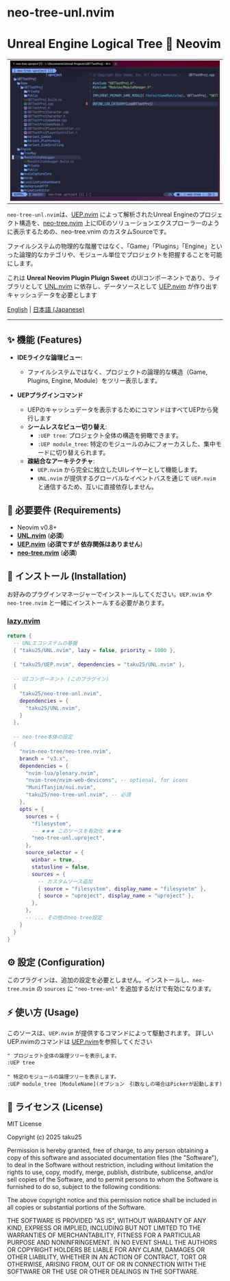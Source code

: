 
# neo-tree-unl.nvim

# Unreal Engine Logical Tree 💓 Neovim

<table>
  <tr>
   <td><div align=center><img width="100%" alt="neo-tree-unl" src="https://raw.githubusercontent.com/taku25/neo-tree-unl.nvim/images/assets/main-image.png" /></div></td>
  </tr>
</table>

`neo-tree-unl.nvim`は、[UEP.nvim](https://github.com/taku25/UEP.nvim) によって解析されたUnreal Engineのプロジェクト構造を、[neo-tree.nvim](https://github.com/nvim-neo-tree/neo-tree.nvim) 上にIDEのソリューションエクスプローラーのように表示するための、neo-tree.vnim のカスタムSourceです。

ファイルシステムの物理的な階層ではなく、「Game」「Plugins」「Engine」といった論理的なカテゴリや、モジュール単位でプロジェクトを把握することを可能にします。

これは **Unreal Neovim Plugin Pluign Sweet** のUIコンポーネントであり、ライブラリとして [UNL.nvim](https://github.com/taku25/UNL.nvim) に依存し、データソースとして [UEP.nvim](https://github.com/taku25/UEP.nvim) が作り出すキャッシュデータを必要とします

[English](README.md) | [日本語 (Japanese)](README_ja.md)

-----

## ✨ 機能 (Features)

  * **IDEライクな論理ビュー**:
      * ファイルシステムではなく、プロジェクトの論理的な構造（Game, Plugins, Engine, Module）をツリー表示します。

  * **UEPプラグインコマンド**
      * UEPのキャッシュデータを表示するためにコマンドはすべてUEPから発行します
    * **シームレスなビュー切り替え**:
      * `:UEP tree`: プロジェクト全体の構造を俯瞰できます。
      * `:UEP module_tree`: 特定のモジュールのみにフォーカスした、集中モードに切り替えられます。
    * **疎結合なアーキテクチャ**:
      * `UEP.nvim` から完全に独立したUIレイヤーとして機能します。
      * `UNL.nvim` が提供するグローバルなイベントバスを通じて `UEP.nvim` と通信するため、互いに直接依存しません。

## 🔧 必要要件 (Requirements)

  * Neovim v0.8+
  * [**UNL.nvim**](https://github.com/taku25/UNL.nvim) (**必須**)
  * [**UEP.nvim**](https://github.com/taku25/UEP.nvim) (**必須ですが 依存関係はありません**)
  * [**neo-tree.nvim**](https://github.com/nvim-neo-tree/neo-tree.nvim) (**必須**)

## 🚀 インストール (Installation)

お好みのプラグインマネージャーでインストールしてください。`UEP.nvim` や `neo-tree.nvim` と一緒にインストールする必要があります。

### [lazy.nvim](https://github.com/folke/lazy.nvim)

```lua
return {
  -- UNLエコシステムの基盤
  { "taku25/UNL.nvim", lazy = false, priority = 1000 },

  { "taku25/UEP.nvim", dependencies = "taku25/UNL.nvim" },

  -- UIコンポーネント (このプラグイン)
  { 
    "taku25/neo-tree-unl.nvim",
    dependencies = {
      "taku25/UNL.nvim",
    }
  },

  -- neo-tree本体の設定
  {
    "nvim-neo-tree/neo-tree.nvim",
    branch = "v3.x",
    dependencies = {
      "nvim-lua/plenary.nvim",
      "nvim-tree/nvim-web-devicons", -- optional, for icons
      "MunifTanjim/nui.nvim",
      "taku25/neo-tree-unl.nvim", -- 必須
    },
    opts = {
      sources = {
        "filesystem",
        -- ★★★ このソースを有効化 ★★★
        "neo-tree-unl.uproject",
      },
      source_selector = {
        winbar = true,
        statusline = false,
        sources = {
          -- カスタムソース追加
          { source = "filesystem", display_name = "filesysetm" },
          { source = "uproject", display_name = "uproject" },
        },
      },
      -- ... その他のneo-tree設定
    }
  }
}
```

## ⚙️ 設定 (Configuration)

このプラグインは、追加の設定を必要としません。インストールし、`neo-tree.nvim` の `sources` に `"neo-tree-unl"` を追加するだけで有効になります。

## ⚡ 使い方 (Usage)

このソースは、`UEP.nvim` が提供するコマンドによって駆動されます。
詳しいUEP.nvimのコマンドは [UEP.nvim](https://github.com/taku25/UEP.nvim)を参照してください

```viml
" プロジェクト全体の論理ツリーを表示します。
:UEP tree

" 特定のモジュールの論理ツリーを表示します。
:UEP module_tree [ModuleName](オプション　引数なしの場合はPickerが起動します)
```

## 📜 ライセンス (License)

MIT License

Copyright (c) 2025 taku25

Permission is hereby granted, free of charge, to any person obtaining a copy
of this software and associated documentation files (the "Software"), to deal
in the Software without restriction, including without limitation the rights
to use, copy, modify, merge, publish, distribute, sublicense, and/or sell
copies of the Software, and to permit persons to whom the Software is
furnished to do so, subject to the following conditions:

The above copyright notice and this permission notice shall be included in all
copies or substantial portions of the Software.

THE SOFTWARE IS PROVIDED "AS IS", WITHOUT WARRANTY OF ANY KIND, EXPRESS OR
IMPLIED, INCLUDING BUT NOT LIMITED TO THE WARRANTIES OF MERCHANTABILITY,
FITNESS FOR A PARTICULAR PURPOSE AND NONINFRINGEMENT. IN NO EVENT SHALL THE
AUTHORS OR COPYRIGHT HOLDERS BE LIABLE FOR ANY CLAIM, DAMAGES OR OTHER
LIABILITY, WHETHER IN AN ACTION OF CONTRACT, TORT OR OTHERWISE, ARISING FROM,
OUT OF OR IN CONNECTION WITH THE SOFTWARE OR THE USE OR OTHER DEALINGS IN THE
SOFTWARE.
